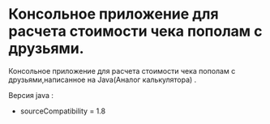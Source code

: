 # Консольное приложение для расчета стоимости чека пополам с друзьями.

Консольное приложение для расчета стоимости чека пополам с друзьями,написанное на Java(Аналог калькулятора) .

Версия java :
- sourceCompatibility = 1.8

